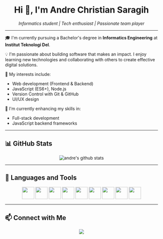 <h1 align="center">Hi 👋, I'm Andre Christian Saragih</h1>
<p align="center"><i>Informatics student | Tech enthusiast | Passionate team player</i></p>

---

🎓 I'm currently pursuing a Bachelor's degree in **Informatics Engineering** at **Institut Teknologi Del**.

💡 I'm passionate about building software that makes an impact. I enjoy learning new technologies and collaborating with others to create effective digital solutions.

🔧 My interests include:
- Web development (Frontend & Backend)
- JavaScript (ES6+), Node.js
- Version Control with Git & GitHub
- UI/UX design

🌱 I'm currently enhancing my skills in:
- Full-stack development
- JavaScript backend frameworks

---

## 📊 GitHub Stats
<p align="center">
  <img src="https://github-readme-stats.vercel.app/api?username=andresaragih&show_icons=true&theme=radical" alt="andre's github stats" />
</p>

---

## 🧰 Languages and Tools
<p align="center">
  <img src="https://cdn.jsdelivr.net/gh/devicons/devicon/icons/html5/html5-original.svg" width="40" />
  <img src="https://cdn.jsdelivr.net/gh/devicons/devicon/icons/css3/css3-original.svg" width="40" />
  <img src="https://cdn.jsdelivr.net/gh/devicons/devicon/icons/javascript/javascript-original.svg" width="40" />
  <img src="https://cdn.jsdelivr.net/gh/devicons/devicon/icons/nodejs/nodejs-original.svg" width="40" />
  <img src="https://cdn.jsdelivr.net/gh/devicons/devicon/icons/react/react-original.svg" width="40" />
  <img src="https://cdn.jsdelivr.net/gh/devicons/devicon/icons/git/git-original.svg" width="40" />
  <img src="https://cdn.jsdelivr.net/gh/devicons/devicon/icons/github/github-original.svg" width="40" />
  <img src="https://cdn.jsdelivr.net/gh/devicons/devicon/icons/postman/postman-original.svg" width="40" />
  <img src="https://cdn.jsdelivr.net/gh/devicons/devicon/icons/amazonwebservices/amazonwebservices-original.svg" width="40" />
</p>

---

## 📫 Connect with Me
<p align="center">
  <a href="https://www.linkedin.com/in/andre-christian-saragih/" target="_blank">
    <img src="https://img.shields.io/badge/LinkedIn-Andre%20Christian%20Saragih-blue?style=flat&logo=linkedin" />
  </a>
</p>
